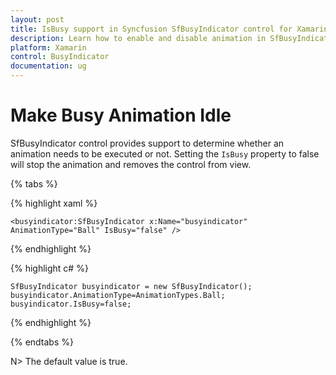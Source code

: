 ```yaml
---
layout: post
title: IsBusy support in Syncfusion SfBusyIndicator control for Xamarin.Forms
description: Learn how to enable and disable animation in SfBusyIndicator
platform: Xamarin
control: BusyIndicator
documentation: ug
---
```

# Make Busy Animation Idle

SfBusyIndicator control provides support to determine whether an animation needs to be executed or not. Setting the `IsBusy` property to false will stop the animation and removes the control from view.

{% tabs %}

{% highlight xaml %}

	<busyindicator:SfBusyIndicator x:Name="busyindicator" AnimationType="Ball" IsBusy="false" />
	
{% endhighlight %}

{% highlight c# %}

	SfBusyIndicator busyindicator = new SfBusyIndicator();
	busyindicator.AnimationType=AnimationTypes.Ball;
	busyindicator.IsBusy=false;

{% endhighlight %}

{% endtabs %}

N> The default value is true.


